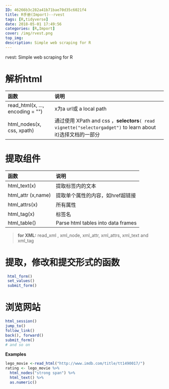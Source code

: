 ```yaml
---
ID: 46266b3c282a41b71bae70d35c6021f4
title: R手册(Import)--rvest
tags: [R,tidyverse]
date: 2018-05-01 17:49:56
categories: [R,Import]
cover: /img/rvest.png
top_img: 
description: Simple web scraping for R
---
```


rvest: Simple web scraping for R

<!-- more -->


# 解析html

函数|说明
:---|:---
read_html(x, ..., encoding = "") |x为a url或 a local path
html_nodes(x, css, xpath)|通过使用 XPath and css ，**selectors**`( read vignette("selectorgadget")` to learn about it)选择文档的一部分

# 提取组件

函数|说明
:---|:---
html_text(x)|提取标签内的文本
html_attr (x,name)|提取单个属性的内容，如href超链接
html_attrs(x)| 所有属性
html_tag(x) |标签名
html_table()|Parse html tables into data frames

>**for XML:**  read_xml , xml_node, xml_attr, xml_attrs, xml_text and xml_tag

# 提取，修改和提交形式的函数

```r
 html_form()
 set_values() 
 submit_form()
```
# 浏览网站

```r
html_session()
jump_to()
follow_link()
back(), forward()
submit_form()
# and so on
```


**Examples**

```r
lego_movie <-read_html("http://www.imdb.com/title/tt1490017/")
rating <- lego_movie %>%
  html_nodes("strong span") %>%
  html_text() %>%
  as.numeric()
```



